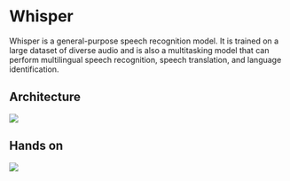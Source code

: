 # Whisper
Whisper is a general-purpose speech recognition model. It is trained on a large dataset of diverse audio and is also a multitasking model that can perform multilingual speech recognition, speech translation, and language identification.

## Architecture
<div>
  <img src="https://github.com/ELHALOSE/Automatic-Speech-Recognition/assets/80801589/72dc7783-32a0-422a-a79e-0c9f770a6cbc">
</div>

## Hands on
<div>
  <img src="https://github.com/ELHALOSE/Automatic-Speech-Recognition/assets/80801589/d35eba27-7ba5-41d6-97a6-cc5a350fa06e">
</div>
